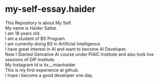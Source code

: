 # my-self-essay.haider
This Repository is about My Self.
<br>
My name is Haider Sattar.
<br>
I am 18 years old.
<br>
I am a student of BS Program.
<br>
I am currently doing BS in Artificial Intelligence.
<br>
I have great interest in AI and want to become AI Developer.
<br> 
Now I Started Genrative AI course under PIAIC Institute
and
 also took live sessions of DIP Institute.
<br>
My Instagram Id is itx._.mianhaider 
<br>
This is my first experience at github.
<br>
I hope i become a good developer one day.

 
